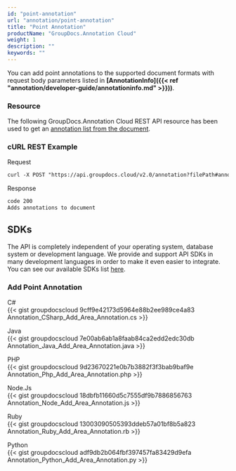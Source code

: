 ```yaml
---
id: "point-annotation"
url: "annotation/point-annotation"
title: "Point Annotation"
productName: "GroupDocs.Annotation Cloud"
weight: 1
description: ""
keywords: ""
---
```

You can add point annotations to the supported document formats with request body parameters listed in **[AnnotationInfo]({{< ref "annotation/developer-guide/annotationinfo.md" >}}))**.

### Resource ###

The following GroupDocs.Annotation Cloud REST API resource has been used to get an [annotation list from the document](https://apireference.groupdocs.cloud/annotation/#!/Annotation/GetImport).

### cURL REST Example ###

Request

```html
curl -X POST "https://api.groupdocs.cloud/v2.0/annotation?filePath#annotationdocs%2F" -H  "accept: application/json" -H  "authorization: Bearer [Access Token]" -H  "Content-Type: application/json" -d "[  {    \"guid\": null,    \"documentGuid\": 0,    \"text\": null,    \"creatorGuid\": null,    \"creatorName\": \"Anonym A.\",    \"creatorEmail\": null,    \"box\": {      \"x\": 375.892761,      \"y\": 59.3882637,      \"width\": 88.7330551,      \"height\": 37.7290154    },    \"pageNumber\": 0,    \"annotationPosition\": {      \"x\": 852,      \"y\": 59.38826291079812    },    \"svgPath\": null,    \"type\": 1,    \"access\": null,    \"replies\": null,    \"createdOn\": \"0001-01-01T00:00:00\",    \"fontColor\": null,    \"penColor\": 1201033,    \"penWidth\": 1,    \"penStyle\": 0,    \"backgroundColor\": null,    \"fieldText\": null,    \"fontFamily\": null,    \"fontSize\": null,    \"opacity\": null,    \"angle\": null  }]"
```

Response

```html
code 200
Adds annotations to document
```

## SDKs ##

The API is completely independent of your operating system, database system or development language. We provide and support API SDKs in many development languages in order to make it even easier to integrate. You can see our available SDKs list [here](https://github.com/groupdocs-annotation-cloud).

### Add Point Annotation ###

C#  
{{< gist groupdocscloud 9cff9e42173d5964e88b2ee989ce4a83 Annotation_CSharp_Add_Area_Annotation.cs >}}

Java  
{{< gist groupdocscloud 7e00ab6ab1a8faab84ca2edd2edc30db Annotation_Java_Add_Area_Annotation.java >}}

PHP  
{{< gist groupdocscloud 9d23670221e0b7b3882f3f3bab9baf9e Annotation_Php_Add_Area_Annotation.php >}}

Node.Js  
{{< gist groupdocscloud 18dbfb11660d5c7555df9b7886856763 Annotation_Node_Add_Area_Annotation.js >}}

Ruby  
{{< gist groupdocscloud 13003090505393ddeb57a01bf8b5a823 Annotation_Ruby_Add_Area_Annotation.rb >}}

Python  
{{< gist groupdocscloud adf9db2b064fbf397457fa83429d9efa Annotation_Python_Add_Area_Annotation.py >}}
